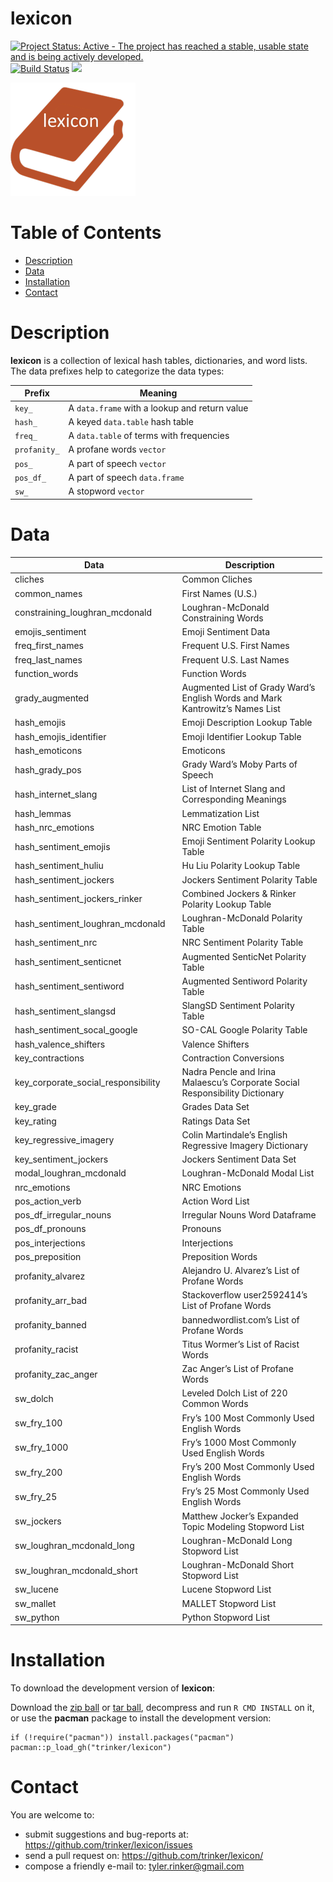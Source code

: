 lexicon   
============


[![Project Status: Active - The project has reached a stable, usable
state and is being actively
developed.](http://www.repostatus.org/badges/0.1.0/active.svg)](http://www.repostatus.org/#active)
[![Build
Status](https://travis-ci.org/trinker/lexicon.svg?branch=master)](https://travis-ci.org/trinker/lexicon)
[![](https://cranlogs.r-pkg.org/badges/lexicon)](https://cran.r-project.org/package=lexicon)

![](tools/lexicon_logo/r_lexicon.png)


Table of Contents
============

-   [Description](#description)
-   [Data](#data)
-   [Installation](#installation)
-   [Contact](#contact)

Description
============


**lexicon** is a collection of lexical hash tables, dictionaries, and
word lists. The data prefixes help to categorize the data types:

<table>
<thead>
<tr class="header">
<th>Prefix</th>
<th>Meaning</th>
</tr>
</thead>
<tbody>
<tr class="odd">
<td><code>key_</code></td>
<td>A <code>data.frame</code> with a lookup and return value</td>
</tr>
<tr class="even">
<td><code>hash_</code></td>
<td>A keyed <code>data.table</code> hash table</td>
</tr>
<tr class="odd">
<td><code>freq_</code></td>
<td>A <code>data.table</code> of terms with frequencies</td>
</tr>
<tr class="even">
<td><code>profanity_</code></td>
<td>A profane words <code>vector</code></td>
</tr>
<tr class="odd">
<td><code>pos_</code></td>
<td>A part of speech <code>vector</code></td>
</tr>
<tr class="even">
<td><code>pos_df_</code></td>
<td>A part of speech <code>data.frame</code></td>
</tr>
<tr class="odd">
<td><code>sw_</code></td>
<td>A stopword <code>vector</code></td>
</tr>
</tbody>
</table>

Data
====

<table style="width:99%;">
<colgroup>
<col style="width: 52%" />
<col style="width: 45%" />
</colgroup>
<thead>
<tr class="header">
<th>Data</th>
<th>Description</th>
</tr>
</thead>
<tbody>
<tr class="odd">
<td>cliches</td>
<td>Common Cliches</td>
</tr>
<tr class="even">
<td>common_names</td>
<td>First Names (U.S.)</td>
</tr>
<tr class="odd">
<td>constraining_loughran_mcdonald</td>
<td>Loughran-McDonald Constraining Words</td>
</tr>
<tr class="even">
<td>emojis_sentiment</td>
<td>Emoji Sentiment Data</td>
</tr>
<tr class="odd">
<td>freq_first_names</td>
<td>Frequent U.S. First Names</td>
</tr>
<tr class="even">
<td>freq_last_names</td>
<td>Frequent U.S. Last Names</td>
</tr>
<tr class="odd">
<td>function_words</td>
<td>Function Words</td>
</tr>
<tr class="even">
<td>grady_augmented</td>
<td>Augmented List of Grady Ward’s English Words and Mark Kantrowitz’s Names List</td>
</tr>
<tr class="odd">
<td>hash_emojis</td>
<td>Emoji Description Lookup Table</td>
</tr>
<tr class="even">
<td>hash_emojis_identifier</td>
<td>Emoji Identifier Lookup Table</td>
</tr>
<tr class="odd">
<td>hash_emoticons</td>
<td>Emoticons</td>
</tr>
<tr class="even">
<td>hash_grady_pos</td>
<td>Grady Ward’s Moby Parts of Speech</td>
</tr>
<tr class="odd">
<td>hash_internet_slang</td>
<td>List of Internet Slang and Corresponding Meanings</td>
</tr>
<tr class="even">
<td>hash_lemmas</td>
<td>Lemmatization List</td>
</tr>
<tr class="odd">
<td>hash_nrc_emotions</td>
<td>NRC Emotion Table</td>
</tr>
<tr class="even">
<td>hash_sentiment_emojis</td>
<td>Emoji Sentiment Polarity Lookup Table</td>
</tr>
<tr class="odd">
<td>hash_sentiment_huliu</td>
<td>Hu Liu Polarity Lookup Table</td>
</tr>
<tr class="even">
<td>hash_sentiment_jockers</td>
<td>Jockers Sentiment Polarity Table</td>
</tr>
<tr class="odd">
<td>hash_sentiment_jockers_rinker</td>
<td>Combined Jockers &amp; Rinker Polarity Lookup Table</td>
</tr>
<tr class="even">
<td>hash_sentiment_loughran_mcdonald</td>
<td>Loughran-McDonald Polarity Table</td>
</tr>
<tr class="odd">
<td>hash_sentiment_nrc</td>
<td>NRC Sentiment Polarity Table</td>
</tr>
<tr class="even">
<td>hash_sentiment_senticnet</td>
<td>Augmented SenticNet Polarity Table</td>
</tr>
<tr class="odd">
<td>hash_sentiment_sentiword</td>
<td>Augmented Sentiword Polarity Table</td>
</tr>
<tr class="even">
<td>hash_sentiment_slangsd</td>
<td>SlangSD Sentiment Polarity Table</td>
</tr>
<tr class="odd">
<td>hash_sentiment_socal_google</td>
<td>SO-CAL Google Polarity Table</td>
</tr>
<tr class="even">
<td>hash_valence_shifters</td>
<td>Valence Shifters</td>
</tr>
<tr class="odd">
<td>key_contractions</td>
<td>Contraction Conversions</td>
</tr>
<tr class="even">
<td>key_corporate_social_responsibility</td>
<td>Nadra Pencle and Irina Malaescu’s Corporate Social Responsibility Dictionary</td>
</tr>
<tr class="odd">
<td>key_grade</td>
<td>Grades Data Set</td>
</tr>
<tr class="even">
<td>key_rating</td>
<td>Ratings Data Set</td>
</tr>
<tr class="odd">
<td>key_regressive_imagery</td>
<td>Colin Martindale’s English Regressive Imagery Dictionary</td>
</tr>
<tr class="even">
<td>key_sentiment_jockers</td>
<td>Jockers Sentiment Data Set</td>
</tr>
<tr class="odd">
<td>modal_loughran_mcdonald</td>
<td>Loughran-McDonald Modal List</td>
</tr>
<tr class="even">
<td>nrc_emotions</td>
<td>NRC Emotions</td>
</tr>
<tr class="odd">
<td>pos_action_verb</td>
<td>Action Word List</td>
</tr>
<tr class="even">
<td>pos_df_irregular_nouns</td>
<td>Irregular Nouns Word Dataframe</td>
</tr>
<tr class="odd">
<td>pos_df_pronouns</td>
<td>Pronouns</td>
</tr>
<tr class="even">
<td>pos_interjections</td>
<td>Interjections</td>
</tr>
<tr class="odd">
<td>pos_preposition</td>
<td>Preposition Words</td>
</tr>
<tr class="even">
<td>profanity_alvarez</td>
<td>Alejandro U. Alvarez’s List of Profane Words</td>
</tr>
<tr class="odd">
<td>profanity_arr_bad</td>
<td>Stackoverflow user2592414’s List of Profane Words</td>
</tr>
<tr class="even">
<td>profanity_banned</td>
<td>bannedwordlist.com’s List of Profane Words</td>
</tr>
<tr class="odd">
<td>profanity_racist</td>
<td>Titus Wormer’s List of Racist Words</td>
</tr>
<tr class="even">
<td>profanity_zac_anger</td>
<td>Zac Anger’s List of Profane Words</td>
</tr>
<tr class="odd">
<td>sw_dolch</td>
<td>Leveled Dolch List of 220 Common Words</td>
</tr>
<tr class="even">
<td>sw_fry_100</td>
<td>Fry’s 100 Most Commonly Used English Words</td>
</tr>
<tr class="odd">
<td>sw_fry_1000</td>
<td>Fry’s 1000 Most Commonly Used English Words</td>
</tr>
<tr class="even">
<td>sw_fry_200</td>
<td>Fry’s 200 Most Commonly Used English Words</td>
</tr>
<tr class="odd">
<td>sw_fry_25</td>
<td>Fry’s 25 Most Commonly Used English Words</td>
</tr>
<tr class="even">
<td>sw_jockers</td>
<td>Matthew Jocker’s Expanded Topic Modeling Stopword List</td>
</tr>
<tr class="odd">
<td>sw_loughran_mcdonald_long</td>
<td>Loughran-McDonald Long Stopword List</td>
</tr>
<tr class="even">
<td>sw_loughran_mcdonald_short</td>
<td>Loughran-McDonald Short Stopword List</td>
</tr>
<tr class="odd">
<td>sw_lucene</td>
<td>Lucene Stopword List</td>
</tr>
<tr class="even">
<td>sw_mallet</td>
<td>MALLET Stopword List</td>
</tr>
<tr class="odd">
<td>sw_python</td>
<td>Python Stopword List</td>
</tr>
</tbody>
</table>

Installation
============

To download the development version of **lexicon**:

Download the [zip
ball](https://github.com/trinker/lexicon/zipball/master) or [tar
ball](https://github.com/trinker/lexicon/tarball/master), decompress and
run `R CMD INSTALL` on it, or use the **pacman** package to install the
development version:

    if (!require("pacman")) install.packages("pacman")
    pacman::p_load_gh("trinker/lexicon")

Contact
=======

You are welcome to:    
- submit suggestions and bug-reports at: <https://github.com/trinker/lexicon/issues>    
- send a pull request on: <https://github.com/trinker/lexicon/>    
- compose a friendly e-mail to: <tyler.rinker@gmail.com>    
